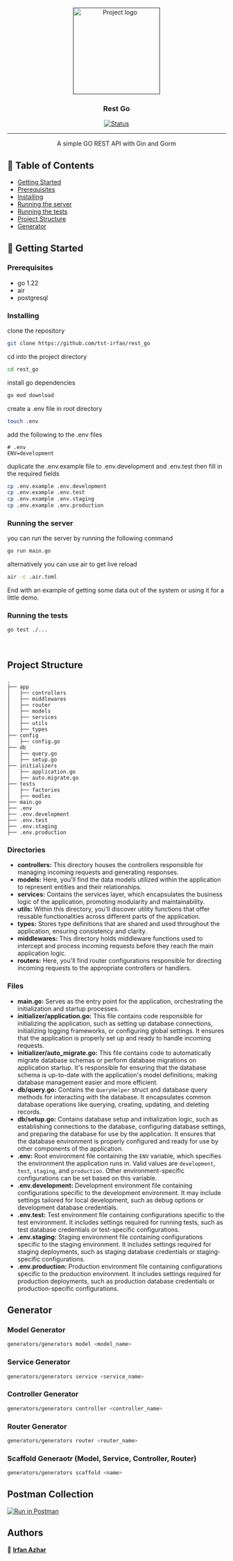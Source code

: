 <p align="center">
  <a href="" rel="noopener">
 <img width=200px height=200px src="https://i.imgur.com/6wj0hh6.jpg" alt="Project logo"></a>
</p>

<h3 align="center">Rest Go</h3>

<div align="center">

[![Status](https://img.shields.io/badge/status-active-success.svg)]()

</div>

---

<p align="center"> A simple GO REST API with Gin and Gorm
    <br> 
</p>

## 📝 Table of Contents

- [Getting Started](#getting_started)
- [Prerequisites](#prerequisites)
- [Installing](#installing)
- [Running the server](#running-the-server)
- [Running the tests](#running-the-tests)
- [Project Structure](#project-structure)
- [Generator](#generator)



## 🏁 Getting Started <a name = "getting_started"></a>


### Prerequisites
- go 1.22
- air
- postgresql


### Installing


clone the repository

```bash
git clone https://github.com/tst-irfan/rest_go
```

cd into the project directory

```bash
cd rest_go
```

install go dependencies

```bash
go mod download
```

create a .env file in root directory
```bash
touch .env
```

add the following to the .env files

```
# .env
ENV=development
```

duplicate the .env.example file to .env.development and .env.test then fill in the required fields

```bash
cp .env.example .env.development
cp .env.example .env.test
cp .env.example .env.staging
cp .env.example .env.production
```

### Running the server

you can run the server by running the following command

```bash
go run main.go
```

alternatively you can use air to get live reload

```bash
air -c .air.toml
```

End with an example of getting some data out of the system or using it for a little demo.

### Running the tests

```bash
go test ./...
```

<br>

## Project Structure

```
.
├── app
│   ├── controllers
│   ├── middlewares
│   ├── router
│   ├── models
│   ├── services
│   ├── utils
│   ├── types
├── config
│   ├── config.go
├── db
│   ├── query.go
│   ├── setup.go
├── initializers
│   ├── application.go
│   ├── auto.migrate.go
├── tests
│   ├── factories
│   ├── modles
├── main.go
├── .env
├── .env.development
├── .env.test
├── .env.staging
├── .env.production
```
### Directories

- **controllers:** This directory houses the controllers responsible for managing incoming requests and generating responses.
- **models:** Here, you'll find the data models utilized within the application to represent entities and their relationships.
- **services:** Contains the services layer, which encapsulates the business logic of the application, promoting modularity and maintainability.
- **utils:** Within this directory, you'll discover utility functions that offer reusable functionalities across different parts of the application.
- **types:** Stores type definitions that are shared and used throughout the application, ensuring consistency and clarity.
- **middlewares:** This directory holds middleware functions used to intercept and process incoming requests before they reach the main application logic.
- **routers:** Here, you'll find router configurations responsible for directing incoming requests to the appropriate controllers or handlers.

### Files
- **main.go:** Serves as the entry point for the application, orchestrating the initialization and startup processes.
- **initializer/application.go:** This file contains code responsible for initializing the application, such as setting up database connections, initializing logging frameworks, or configuring global settings. It ensures that the application is properly set up and ready to handle incoming requests.  
- **initializer/auto_migrate.go:** This file contains code to automatically migrate database schemas or perform database migrations on application startup. It's responsible for ensuring that the database schema is up-to-date with the application's model definitions, making database management easier and more efficient.
- **db/query.go:** Contains the `QueryHelper` struct and database query methods for interacting with the database. It encapsulates common database operations like querying, creating, updating, and deleting records.
- **db/setup.go:** Contains database setup and initialization logic, such as establishing connections to the database, configuring database settings, and preparing the database for use by the application. It ensures that the database environment is properly configured and ready for use by other components of the application.
- **.env:** Root environment file containing the `ENV` variable, which specifies the environment the application runs in. Valid values are `development`, `test`, `staging`, and `production`. Other environment-specific configurations can be set based on this variable.
- **.env.development:** Development environment file containing configurations specific to the development environment. It may include settings tailored for local development, such as debug options or development database credentials.
- **.env.test:** Test environment file containing configurations specific to the test environment. It includes settings required for running tests, such as test database credentials or test-specific configurations.
- **.env.staging:** Staging environment file containing configurations specific to the staging environment. It includes settings required for staging deployments, such as staging database credentials or staging-specific configurations.
- **.env.production:** Production environment file containing configurations specific to the production environment. It includes settings required for production deployments, such as production database credentials or production-specific configurations.


## Generator

### Model Generator

```bash
generators/generators model <model_name> 
```

### Service Generator

```bash
generators/generators service <service_name>
```

### Controller Generator

```bash
generators/generators controller <controller_name>
```

### Router Generator

```bash
generators/generators router <router_name>
```

### Scaffold Generaotr (Model, Service, Controller, Router)

```bash
generators/generators scaffold <name>
```


## Postman Collection
  
  [![Run in Postman](https://run.pstmn.io/button.svg)](https://documenter.getpostman.com/view/30788320/2sA3BuWULJ)

## Authors
👤 [**Irfan Azhar**](http://github.com/tst-irfan)


